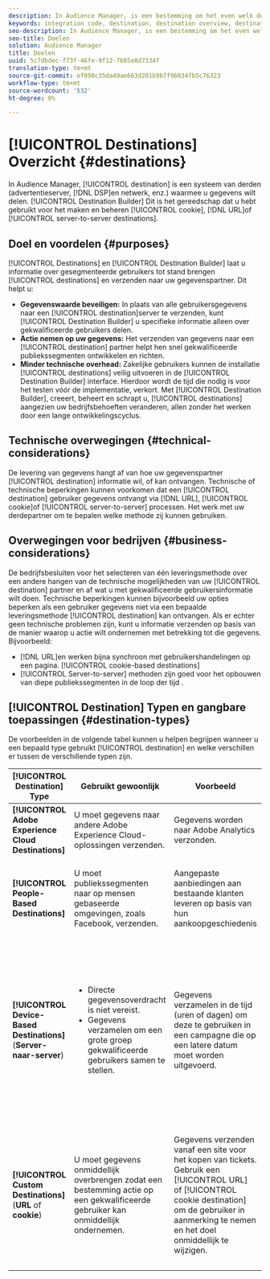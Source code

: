 ```yaml
---
description: In Audience Manager, is een bestemming om het even welk derdesysteem (ad server, DSP, en netwerk, enz.) waarmee u gegevens wilt delen. De Bouwer van de bestemming is het hulpmiddel u gebruikte om koekje, URL, of server-aan-server bestemmingen tot stand te brengen en te beheren.
keywords: integration code, destination, destination overview, destination, destination, destination, destination, destination, destination, destination, destination, destination, destination, destination
seo-description: In Audience Manager, is een bestemming om het even welk derdesysteem (ad server, DSP, en netwerk, enz.) waarmee u gegevens wilt delen. De Bouwer van de bestemming is het hulpmiddel u gebruikte om koekje, URL, of server-aan-server bestemmingen tot stand te brengen en te beheren.
seo-title: Doelen
solution: Audience Manager
title: Doelen
uuid: 5c7dbdec-f73f-46fe-9f12-7685e8d7334f
translation-type: tm+mt
source-git-commit: ef098c35da49ae663d201b9b7f96034fb5c76323
workflow-type: tm+mt
source-wordcount: '532'
ht-degree: 0%

---
```



# [!UICONTROL Destinations] Overzicht {#destinations}

In Audience Manager, [!UICONTROL destination] is een systeem van derden (advertentieserver, [!DNL DSP]en netwerk, enz.) waarmee u gegevens wilt delen. [!UICONTROL Destination Builder] Dit is het gereedschap dat u hebt gebruikt voor het maken en beheren [!UICONTROL cookie], [!DNL URL]of [!UICONTROL server-to-server destinations].

## Doel en voordelen {#purposes}

<!-- c_destinations.xml -->

[!UICONTROL Destinations] en [!UICONTROL Destination Builder] laat u informatie over gesegmenteerde gebruikers tot stand brengen [!UICONTROL destinations] en verzenden naar uw gegevenspartner. Dit helpt u:

* **Gegevenswaarde beveiligen:** In plaats van alle gebruikersgegevens naar een [!UICONTROL destination]server te verzenden, kunt [!UICONTROL Destination Builder] u specifieke informatie alleen over gekwalificeerde gebruikers delen.
* **Actie nemen op uw gegevens:** Het verzenden van gegevens naar een [!UICONTROL destination] partner helpt hen snel gekwalificeerde publiekssegmenten ontwikkelen en richten.
* **Minder technische overhead:** Zakelijke gebruikers kunnen de installatie [!UICONTROL destinations] veilig uitvoeren in de [!UICONTROL Destination Builder] interface. Hierdoor wordt de tijd die nodig is voor het testen vóór de implementatie, verkort. Met [!UICONTROL Destination Builder], creeert, beheert en schrapt u, [!UICONTROL destinations] aangezien uw bedrijfsbehoeften veranderen, allen zonder het werken door een lange ontwikkelingscyclus.

## Technische overwegingen {#technical-considerations}

<!-- destination-delivery-methods.xml -->

De levering van gegevens hangt af van hoe uw gegevenspartner [!UICONTROL destination] informatie wil, of kan ontvangen. Technische of technische beperkingen kunnen voorkomen dat een [!UICONTROL destination] gebruiker gegevens ontvangt via [!DNL URL], [!UICONTROL cookie]of [!UICONTROL server-to-server] processen. Het werk met uw derdepartner om te bepalen welke methode zij kunnen gebruiken.

## Overwegingen voor bedrijven {#business-considerations}

De bedrijfsbesluiten voor het selecteren van één leveringsmethode over een andere hangen van de technische mogelijkheden van uw [!UICONTROL destination] partner en af wat u met gekwalificeerde gebruikersinformatie wilt doen. Technische beperkingen kunnen bijvoorbeeld uw opties beperken als een gebruiker gegevens niet via een bepaalde leveringsmethode [!UICONTROL destination] kan ontvangen. Als er echter geen technische problemen zijn, kunt u informatie verzenden op basis van de manier waarop u actie wilt ondernemen met betrekking tot die gegevens. Bijvoorbeeld:

* [!DNL URL]en werken bijna synchroon met gebruikershandelingen op een pagina. [!UICONTROL cookie-based destinations]
* [!UICONTROL Server-to-server] methoden zijn goed voor het opbouwen van diepe publiekssegmenten in de loop der tijd .

## [!UICONTROL Destination] Typen en gangbare toepassingen {#destination-types}

De voorbeelden in de volgende tabel kunnen u helpen begrijpen wanneer u een bepaald type gebruikt [!UICONTROL destination] en welke verschillen er tussen de verschillende typen zijn.

| [!UICONTROL Destination] Type | Gebruikt gewoonlijk | Voorbeeld | Overwegingen |
|--- |--- |--- |--- |
| **[!UICONTROL Adobe Experience Cloud Destinations]** | U moet gegevens naar andere Adobe Experience Cloud-oplossingen verzenden. | Gegevens worden naar Adobe Analytics verzonden. |  |
| **[!UICONTROL People-Based Destinations]** | U moet publiekssegmenten naar op mensen gebaseerde omgevingen, zoals Facebook, verzenden. | Aangepaste aanbiedingen aan bestaande klanten leveren op basis van hun aankoopgeschiedenis | Het richten van het publiek wordt gedaan door gehakte herkenningstekens. Zie Op [mensen gebaseerde Doelen](people-based-destinations-overview.md). |
| **[!UICONTROL Device-Based Destinations]** (**Server-naar-server**) | <ul><li>Directe gegevensoverdracht is niet vereist.</li><li>Gegevens verzamelen om een grote groep gekwalificeerde gebruikers samen te stellen.</li></ul> | Gegevens verzamelen in de tijd (uren of dagen) om deze te gebruiken in een campagne die op een latere datum moet worden uitgevoerd. | <ul><li>Hiermee worden gegevens over nieuwe en vorige sitebezoekers overgedragen. </li><li>Bezoekers hoeven niet opnieuw te worden gezien om in aanmerking te komen voor andere segmenten.</li></ul> |
| **[!UICONTROL Custom Destinations]** (**URL** of **cookie**) | U moet gegevens onmiddellijk overbrengen zodat een bestemming actie op een gekwalificeerde gebruiker kan onmiddellijk ondernemen. | Gegevens verzenden vanaf een site voor het kopen van tickets. Gebruik een [!UICONTROL URL] of [!UICONTROL cookie destination] om de gebruiker in aanmerking te nemen en het doel onmiddellijk te wijzigen. | <ul><li>Hiermee worden alleen gegevens over nieuwe bezoekers overgedragen. </li><li>Bezoekers moeten weer zichtbaar worden om in aanmerking te komen voor het segment.</li></ul> |
